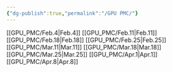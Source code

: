```yaml
---
{"dg-publish":true,"permalink":"/GPU PMC/"}
---
```


[[GPU_PMC/Feb.4\|Feb.4]]
[[GPU_PMC/Feb.11\|Feb.11]]
[[GPU_PMC/Feb.18\|Feb.18]]
[[GPU_PMC/Feb.25\|Feb.25]]
[[GPU_PMC/Mar.11\|Mar.11]]
[[GPU_PMC/Mar.18\|Mar.18]]
[[GPU_PMC/Mar.25\|Mar.25]]
[[GPU_PMC/Apr.1\|Apr.1]]
[[GPU_PMC/Apr.8\|Apr.8]]